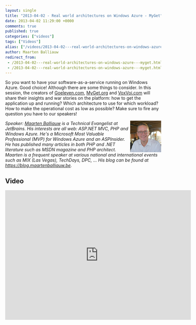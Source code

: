 ```yaml
---
layout: single
title: "2013-04-02 - Real world architectures on Windows Azure - MyGet"
date: 2013-04-02 11:29:00 +0000
comments: true
published: true
categories: ["videos"]
tags: ["Videos"]
alias: ["/videos/2013-04-02---real-world-architectures-on-windows-azure---myget"]
author: Maarten Balliauw
redirect_from:
 - /2013-04-02---real-world-architectures-on-windows-azure---myget.html
 - /2013-04-02---real-world-architectures-on-windows-azure---myget.html
---
```


<p>So you want to have your software-as-a-service running on Windows Azure. Good choice! Although there are some things to consider. In this session, the creators of <a href="https://www.goeleven.com">Goeleven.com</a>, <a href="https://www.myget.org">MyGet.org</a> and <a href="https://www.voxvoi.com">VoxVoi.com</a> will share their insights and war stories&nbsp;on the platform: how to get the application up and running? Which architecture to use for which workload? How to make the operational cost as low as possible? Make sure to fire any question you have to our speakers!</p>
<p><em><img width="100" height="102" align="right" alt="" src="/assets/media/speakers/maarten-balliauw.jpg">Speaker: <a href="https://blog.maartenballiauw.be">Maarten Balliauw</a> is a Technical Evangelist at JetBrains. His interests are all web: ASP.NET MVC, PHP and Windows Azure. He's a Microsoft Most Valuable Professional (MVP) for Windows Azure and an ASPInsider. He has published many articles in both PHP and .NET literature such as MSDN magazine and PHP architect. Maarten is a frequent speaker at various national and international events such as MIX (Las Vegas), TechDays, DPC, ... His blog can be found at <a href="https://blog.maartenballiauw.be">https://blog.maartenballiauw.be</a>.</em></p>

<h2>Video</h2>
<div>
				
				
				
<iframe width="600" height="420" src="https://www.youtube.com/embed/y00pO7OQrzU?hd=1" frameborder="0" allowfullscreen=""></iframe>
				
</div>







